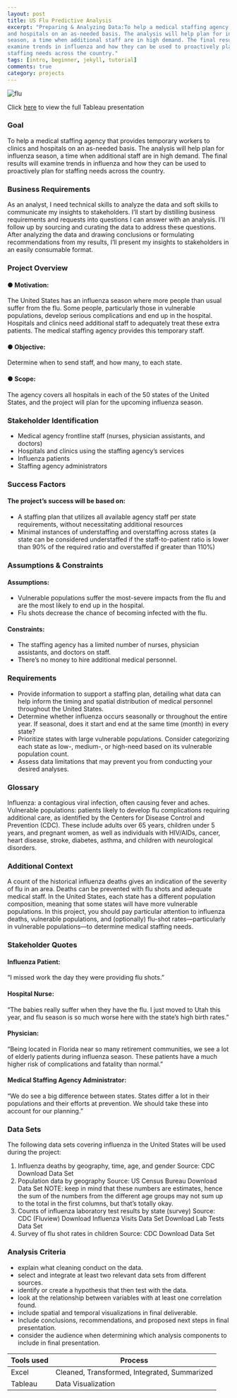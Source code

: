 ```yaml
---
layout: post
title: US Flu Predictive Analysis
excerpt: "Preparing & Analyzing Data:To help a medical staffing agency that provides temporary workers to clinics
and hospitals on an as-needed basis. The analysis will help plan for influenza
season, a time when additional staff are in high demand. The final results will
examine trends in influenza and how they can be used to proactively plan for
staffing needs across the country."
tags: [intro, beginner, jekyll, tutorial]
comments: true
category: projects
---
```

![flu](https://morwarid1.github.io/images/Flu.png)

Click [here](https://public.tableau.com/profile/morwarid.najafizada#!/vizhome/flue/Story) to view the full Tableau presentation 
 
### Goal 
To help a medical staffing agency that provides temporary workers to clinics
and hospitals on an as-needed basis. The analysis will help plan for influenza
season, a time when additional staff are in high demand. The final results will
examine trends in influenza and how they can be used to proactively plan for
staffing needs across the country.

### Business Requirements
As an analyst, I need technical skills to analyze the data and soft skills to communicate my
insights to stakeholders. I’ll start by distilling business requirements and requests into questions
I can answer with an analysis. I’ll follow up by sourcing and curating the data to address these
questions. After analyzing the data and drawing conclusions or formulating recommendations from
my results, I’ll present my insights to stakeholders in an easily consumable format.


### Project Overview

#### ● Motivation: 
The United States has an influenza season where more people than usual
suffer from the flu. Some people, particularly those in vulnerable populations, develop serious
complications and end up in the hospital. Hospitals and clinics need additional staff to
adequately treat these extra patients. The medical staffing agency provides this temporary
staff.
#### ● Objective: 
Determine when to send staff, and how many, to each state.
#### ● Scope: 
The agency covers all hospitals in each of the 50 states of the United States, and
the project will plan for the upcoming influenza season.

### Stakeholder Identification

-  Medical agency frontline staff (nurses, physician assistants, and doctors)
-  Hospitals and clinics using the staffing agency’s services
-  Influenza patients
-  Staffing agency administrators

### Success Factors

#### The project’s success will be based on:
-  A staffing plan that utilizes all available agency staff per state requirements, without
necessitating additional resources
-  Minimal instances of understaffing and overstaffing across states (a state can be considered
understaffed if the staff-to-patient ratio is lower than 90% of the required ratio and
overstaffed if greater than 110%)

### Assumptions & Constraints

#### Assumptions:
-  Vulnerable populations suffer the most-severe impacts from the flu and are the most likely to
end up in the hospital.
-  Flu shots decrease the chance of becoming infected with the flu.

#### Constraints:
-  The staffing agency has a limited number of nurses, physician assistants, and doctors on
staff.
-  There’s no money to hire additional medical personnel.

### Requirements
-  Provide information to support a staffing plan, detailing what data can help inform the timing
and spatial distribution of medical personnel throughout the United States.
-  Determine whether influenza occurs seasonally or throughout the entire year. If seasonal,
does it start and end at the same time (month) in every state?
-  Prioritize states with large vulnerable populations. Consider categorizing each state as low-,
medium-, or high-need based on its vulnerable population count.
-  Assess data limitations that may prevent you from conducting your desired analyses.

### Glossary
Influenza: a contagious viral infection, often causing fever and aches.
Vulnerable populations: patients likely to develop flu complications requiring additional care, as
identified by the Centers for Disease Control and Prevention (CDC). These include adults over 65
years, children under 5 years, and pregnant women, as well as individuals with HIV/AIDs, cancer, heart
disease, stroke, diabetes, asthma, and children with neurological disorders.

### Additional Context
A count of the historical influenza deaths gives an indication of the severity of flu in an area. Deaths
can be prevented with flu shots and adequate medical staff. In the United States, each state has a
different population composition, meaning that some states will have more vulnerable populations. In
this project, you should pay particular attention to influenza deaths, vulnerable populations, and
(optionally) flu-shot rates—particularly in vulnerable populations—to determine medical staffing
needs.

### Stakeholder Quotes
#### Influenza Patient:
“I missed work the day they were providing flu shots.”
#### Hospital Nurse:  
“The babies really suffer when they have the flu. I just moved to Utah this year,
and flu season is so much worse here with the state’s high birth rates.”
#### Physician:
“Being located in Florida near so many retirement communities, we see a lot of elderly
patients during influenza season. These patients have a much higher risk of complications and
fatality than normal.”
#### Medical Staffing Agency Administrator:
“We do see a big difference between states.
States differ a lot in their populations and their efforts at prevention. We should take these into
account for our planning.”

### Data Sets

The following data sets covering influenza in the United States will be used during the project:
1. Influenza deaths by geography, time, age, and gender
Source: CDC
Download Data Set
2. Population data by geography
Source: US Census Bureau
Download Data Set
NOTE: keep in mind that these numbers are estimates, hence the sum of the
numbers from the different age groups may not sum up to the total in the first
columns, but that’s totally okay.
3. Counts of influenza laboratory test results by state (survey)
Source: CDC (Fluview)
Download Influenza Visits Data Set
Download Lab Tests Data Set
4. Survey of flu shot rates in children
Source: CDC
Download Data Set

### Analysis Criteria

-  explain what cleaning conduct on the data.
-  select and integrate at least two relevant data sets from different sources.
-  identify or create a hypothesis that then test with the data.
-  look at the relationship between variables with at least one correlation found.
-  include spatial and temporal visualizations in final deliverable.
-  Include conclusions, recommendations, and proposed next steps in final
presentation.
-  consider the audience when determining which analysis components to include in final presentation.

Tools used | Process
------------ | ------------
Excel | Cleaned, Transformed, Integrated, Summarized
Tableau | Data Visualization 
